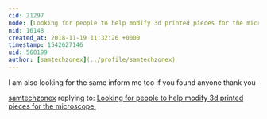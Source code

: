 ```yaml
---
cid: 21297
node: [Looking for people to help modify 3d printed pieces for the microscope.](../notes/stevie/04-12-2018/looking-for-people-to-help-modify-3d-printed-pieces-for-the-microscope)
nid: 16148
created_at: 2018-11-19 11:32:26 +0000
timestamp: 1542627146
uid: 560199
author: [samtechzonex](../profile/samtechzonex)
---
```


I am also looking for the same inform me too if you found anyone thank you[](https://samtechnology.org/gta-vice-city-free-download-setup/)

[samtechzonex](../profile/samtechzonex) replying to: [Looking for people to help modify 3d printed pieces for the microscope.](../notes/stevie/04-12-2018/looking-for-people-to-help-modify-3d-printed-pieces-for-the-microscope)

